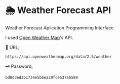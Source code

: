 # 🌦 Weather Forecast API

Weather Forecast Aplication Programming Interface.

I used [Open Weather Map](https://openweathermap.org/api)'s API.


🔗 URL; 
```
https://api.openweathermap.org/data/2.5/weather
```

🗝 Password;
```
bd8d3ed3b1734e5bbea29fce537ab589                                  
```       
